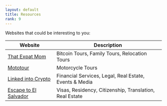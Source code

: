 ```yaml
---
layout: default
title: Resources
rank: 9
---
```

Websites that could be interesting to you:

| Website | Description |
| --- | --- |
| [That Expat Mom](https://www.thatexpatmom.com/el-salvador-tours/) | Bitcoin Tours, Family Tours, Relocation Tours |
| [Mototour](http://www.mototourelsalvador.com/contact.php) | Motorcycle Tours |
| [Linked into Crypto](https://linkedintocrypto.com) | Financial Services, Legal, Real Estate, Events & Media |
| [Escape to El Salvador](https://escapetoelsalvador.org/) | Visas, Residency, Citizenship, Translation, Real Estate |
